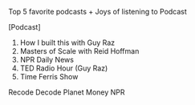 Top 5 favorite podcasts + Joys of listening to Podcast

[Podcast]

1. How I built this with Guy Raz
2. Masters of Scale with Reid Hoffman
3. NPR Daily News
4. TED Radio Hour (Guy Raz)
5. Time Ferris Show

Recode Decode
Planet Money NPR 
